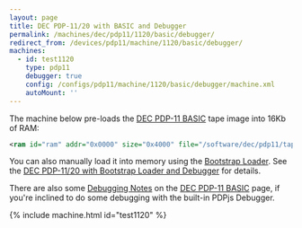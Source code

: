 ```yaml
---
layout: page
title: DEC PDP-11/20 with BASIC and Debugger
permalink: /machines/dec/pdp11/1120/basic/debugger/
redirect_from: /devices/pdp11/machine/1120/basic/debugger/
machines:
  - id: test1120
    type: pdp11
    debugger: true
    config: /configs/pdp11/machine/1120/basic/debugger/machine.xml
    autoMount: ''
---
```


The machine below pre-loads the [DEC PDP-11 BASIC](/software/dec/pdp11/tapes/basic/) tape image into 16Kb of RAM:

```xml
<ram id="ram" addr="0x0000" size="0x4000" file="/software/dec/pdp11/tapes/basic/DEC-11-AJPB-PB.json"/>
```

You can also manually load it into memory using the [Bootstrap Loader](/software/dec/pdp11/boot/bootstrap/).
See the [DEC PDP-11/20 with Bootstrap Loader and Debugger](/machines/dec/pdp11/1120/bootstrap/debugger/) for details.

There are also some [Debugging Notes](/software/dec/pdp11/tapes/basic/#debugging-notes) on the
[DEC PDP-11 BASIC](/software/dec/pdp11/tapes/basic/) page, if you're inclined to do some debugging with the built-in
PDPjs Debugger.

{% include machine.html id="test1120" %}
